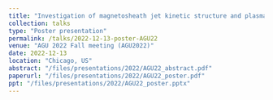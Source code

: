 ```yaml
---
title: "Investigation of magnetosheath jet kinetic structure and plasma moment derivation"
collection: talks
type: "Poster presentation"
permalink: /talks/2022-12-13-poster-AGU22
venue: "AGU 2022 Fall meeting (AGU2022)"
date: 2022-12-13
location: "Chicago, US"
abstract: "/files/presentations/2022/AGU22_abstract.pdf"
paperurl: "/files/presentations/2022/AGU22_poster.pdf"
ppt: "/files/presentations/2022/AGU22_poster.pptx"
---
```


